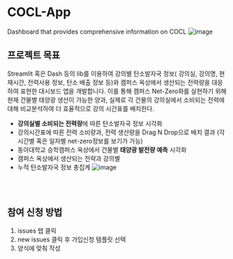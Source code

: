 # COCL-App
Dashboard that provides comprehensive information on COCL
![image](https://github.com/Prcnsi/COCL-App/assets/86015194/6668f28e-84ef-4a5a-8455-f27a927baeff)

## 프로젝트 목표
Streamlit 혹은 Dash 등의 lib를 이용하여 강의별 탄소발자국 정보( 강의실, 강의명, 현재시간, 전력사용 정보, 탄소 배출 정보 등)와 캠퍼스 옥상에서 생산되는 전력량을 대응하여 표현한 대시보드 앱을 개발합니다.
이를 통해 캠퍼스 Net-Zero화를 실현하기 위해 현재 건물별 태양광 생산이 가능한 양과, 실제로 각 건물의 강의실에서 소비되는 전력에 대해 비교분석하여 더 효율적으로 강의 시간표를 배치한다.

- **강의실별 소비되는 전력량**에 따른 탄소발자국 정보 시각화
- 강의시간표에 따른 전력 소비량과, 전력 생산량을 Drag N Drop으로 배치 결과 (각 시간별 혹은 일자별 net-zero정보를 보기가 가능)
- 동아대학교 승학캠퍼스 옥상에서 건물별 **태양광 발전량 예측** 시각화
- 캠퍼스 옥상에서 생산되는 전략과 강의별
- 누적 탄소발자국 정보 총집계
![image](https://github.com/Prcnsi/COCL-App/assets/86015194/9ef8664a-5ade-4457-83cd-2dbc4bdc4932)

<br><br>

## 참여 신청 방법
1. issues 탭 클릭
2. new issues 클릭 후 가입신청 템플릿 선택
3. 양식에 맞춰 작성

